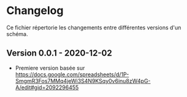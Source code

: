 # Changelog

Ce fichier répertorie les changements entre différentes versions d'un schéma.

## Version 0.0.1 - 2020-12-02

- Premiere version basée sur https://docs.google.com/spreadsheets/d/1P-SmgmR3Fos7MMq4jeWi3S4N9KSqy0v6inu8zW4pG-A/edit#gid=2092296455
